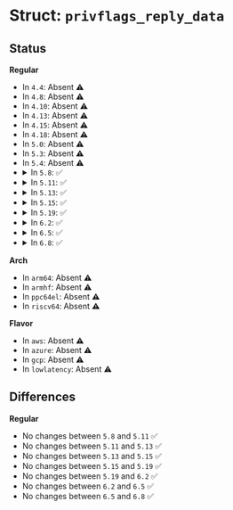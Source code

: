 # Struct: <code>privflags_reply_data</code>

## Status
<b>Regular</b>
<ul>
<li>
In <code>4.4</code>: Absent ⚠️
</li>
<li>
In <code>4.8</code>: Absent ⚠️
</li>
<li>
In <code>4.10</code>: Absent ⚠️
</li>
<li>
In <code>4.13</code>: Absent ⚠️
</li>
<li>
In <code>4.15</code>: Absent ⚠️
</li>
<li>
In <code>4.18</code>: Absent ⚠️
</li>
<li>
In <code>5.0</code>: Absent ⚠️
</li>
<li>
In <code>5.3</code>: Absent ⚠️
</li>
<li>
In <code>5.4</code>: Absent ⚠️
</li>
<li>
<details>
<summary>In <code>5.8</code>: ✅</summary>

```c
struct privflags_reply_data {
    struct ethnl_reply_data base;
    const char[32] *priv_flag_names;
    unsigned int n_priv_flags;
    u32 priv_flags;
};
```
</details>
</li>
<li>
<details>
<summary>In <code>5.11</code>: ✅</summary>

```c
struct privflags_reply_data {
    struct ethnl_reply_data base;
    const char[32] *priv_flag_names;
    unsigned int n_priv_flags;
    u32 priv_flags;
};
```
</details>
</li>
<li>
<details>
<summary>In <code>5.13</code>: ✅</summary>

```c
struct privflags_reply_data {
    struct ethnl_reply_data base;
    const char[32] *priv_flag_names;
    unsigned int n_priv_flags;
    u32 priv_flags;
};
```
</details>
</li>
<li>
<details>
<summary>In <code>5.15</code>: ✅</summary>

```c
struct privflags_reply_data {
    struct ethnl_reply_data base;
    const char[32] *priv_flag_names;
    unsigned int n_priv_flags;
    u32 priv_flags;
};
```
</details>
</li>
<li>
<details>
<summary>In <code>5.19</code>: ✅</summary>

```c
struct privflags_reply_data {
    struct ethnl_reply_data base;
    const char[32] *priv_flag_names;
    unsigned int n_priv_flags;
    u32 priv_flags;
};
```
</details>
</li>
<li>
<details>
<summary>In <code>6.2</code>: ✅</summary>

```c
struct privflags_reply_data {
    struct ethnl_reply_data base;
    const char[32] *priv_flag_names;
    unsigned int n_priv_flags;
    u32 priv_flags;
};
```
</details>
</li>
<li>
<details>
<summary>In <code>6.5</code>: ✅</summary>

```c
struct privflags_reply_data {
    struct ethnl_reply_data base;
    const char[32] *priv_flag_names;
    unsigned int n_priv_flags;
    u32 priv_flags;
};
```
</details>
</li>
<li>
<details>
<summary>In <code>6.8</code>: ✅</summary>

```c
struct privflags_reply_data {
    struct ethnl_reply_data base;
    const char[32] *priv_flag_names;
    unsigned int n_priv_flags;
    u32 priv_flags;
};
```
</details>
</li>
</ul>
<b>Arch</b>
<ul>
<li>
In <code>arm64</code>: Absent ⚠️
</li>
<li>
In <code>armhf</code>: Absent ⚠️
</li>
<li>
In <code>ppc64el</code>: Absent ⚠️
</li>
<li>
In <code>riscv64</code>: Absent ⚠️
</li>
</ul>
<b>Flavor</b>
<ul>
<li>
In <code>aws</code>: Absent ⚠️
</li>
<li>
In <code>azure</code>: Absent ⚠️
</li>
<li>
In <code>gcp</code>: Absent ⚠️
</li>
<li>
In <code>lowlatency</code>: Absent ⚠️
</li>
</ul>

## Differences
<b>Regular</b>
<ul>
<li>
No changes between <code>5.8</code> and <code>5.11</code> ✅
</li>
<li>
No changes between <code>5.11</code> and <code>5.13</code> ✅
</li>
<li>
No changes between <code>5.13</code> and <code>5.15</code> ✅
</li>
<li>
No changes between <code>5.15</code> and <code>5.19</code> ✅
</li>
<li>
No changes between <code>5.19</code> and <code>6.2</code> ✅
</li>
<li>
No changes between <code>6.2</code> and <code>6.5</code> ✅
</li>
<li>
No changes between <code>6.5</code> and <code>6.8</code> ✅
</li>
</ul>
